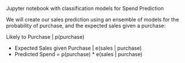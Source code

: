 Jupyter notebook with classification models for Spend Prediction


We will create our sales prediction using an ensemble of models for the probability of purchase, and the expected sales given a purchase:

Likely to Purchase | p(purchase)
* Expected Sales given Purchase | e(sales | purchase)
* Predicted Spend = p(purchase) * e(sales | purchase)
